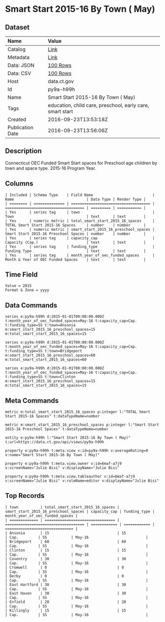 # Smart Start 2015-16 By Town ( May)

## Dataset

| Name | Value |
| :--- | :---- |
| Catalog | [Link](https://catalog.data.gov/dataset/smart-start-2015-16-by-town-may) |
| Metadata | [Link](https://data.ct.gov/api/views/py9a-h99h) |
| Data: JSON | [100 Rows](https://data.ct.gov/api/views/py9a-h99h/rows.json?max_rows=100) |
| Data: CSV | [100 Rows](https://data.ct.gov/api/views/py9a-h99h/rows.csv?max_rows=100) |
| Host | data.ct.gov |
| Id | py9a-h99h |
| Name | Smart Start 2015-16 By Town ( May) |
| Tags | education, child care, preschool, early care, smart start |
| Created | 2016-09-23T13:53:18Z |
| Publication Date | 2016-09-23T13:56:06Z |

## Description

Connecticut OEC Funded Smart Start spaces for Preschool age children by town and space type. 2015-16 Program Year.

## Columns

```ls
| Included | Schema Type    | Field Name                           | Name                                 | Data Type | Render Type |
| ======== | ============== | ==================================== | ==================================== | ========= | =========== |
| Yes      | series tag     | town                                 | Town                                 | text      | text        |
| Yes      | numeric metric | total_smart_start_2015_16_spaces     | TOTAL Smart Start 2015-16 Spaces     | number    | number      |
| Yes      | numeric metric | smart_start_2015_16_preschool_spaces | Smart Start 2015-16 Preschool Spaces | number    | number      |
| Yes      | series tag     | capacity_cap                         | Capacity (Cap.)                      | text      | text        |
| Yes      | series tag     | funding_type                         | Funding Type                         | text      | text        |
| Yes      | series tag     | month_year_of_oec_funded_spaces      | Month & Year of OEC Funded Spaces    | text      | text        |
```

## Time Field

```ls
Value = 2015
Format & Zone = yyyy
```

## Data Commands

```ls
series e:py9a-h99h d:2015-01-01T00:00:00.000Z t:month_year_of_oec_funded_spaces=May-16 t:capacity_cap=Cap. t:funding_type=SS t:town=Ansonia m:smart_start_2015_16_preschool_spaces=15 m:total_smart_start_2015_16_spaces=15

series e:py9a-h99h d:2015-01-01T00:00:00.000Z t:month_year_of_oec_funded_spaces=May-16 t:capacity_cap=Cap. t:funding_type=SS t:town=Bridgeport m:smart_start_2015_16_preschool_spaces=60 m:total_smart_start_2015_16_spaces=60

series e:py9a-h99h d:2015-01-01T00:00:00.000Z t:month_year_of_oec_funded_spaces=May-16 t:capacity_cap=Cap. t:funding_type=SS t:town=Clinton m:smart_start_2015_16_preschool_spaces=15 m:total_smart_start_2015_16_spaces=15
```

## Meta Commands

```ls
metric m:total_smart_start_2015_16_spaces p:integer l:"TOTAL Smart Start 2015-16 Spaces" t:dataTypeName=number

metric m:smart_start_2015_16_preschool_spaces p:integer l:"Smart Start 2015-16 Preschool Spaces" t:dataTypeName=number

entity e:py9a-h99h l:"Smart Start 2015-16 By Town ( May)" t:url=https://data.ct.gov/api/views/py9a-h99h

property e:py9a-h99h t:meta.view v:id=py9a-h99h v:averageRating=0 v:name="Smart Start 2015-16 By Town ( May)"

property e:py9a-h99h t:meta.view.owner v:id=6maf-a7j9 v:screenName="Julie Bisi" v:displayName="Julie Bisi"

property e:py9a-h99h t:meta.view.tableauthor v:id=6maf-a7j9 v:screenName="Julie Bisi" v:roleName=editor v:displayName="Julie Bisi"
```

## Top Records

```ls
| town          | total_smart_start_2015_16_spaces | smart_start_2015_16_preschool_spaces | capacity_cap | funding_type | month_year_of_oec_funded_spaces | 
| ============= | ================================ | ==================================== | ============ | ============ | =============================== | 
| Ansonia       | 15                               | 15                                   | Cap.         | SS           | May-16                          | 
| Bridgeport    | 60                               | 60                                   | Cap.         | SS           | May-16                          | 
| Clinton       | 15                               | 15                                   | Cap.         | SS           | May-16                          | 
| Coventry      | 30                               | 30                                   | Cap.         | SS           | May-16                          | 
| Cromwell      | 0                                | 0                                    | Cap.         | SS           | May-16                          | 
| Derby         | 0                                | 0                                    | Cap.         | SS           | May-16                          | 
| East Hartford | 30                               | 30                                   | Cap.         | SS           | May-16                          | 
| East Haven    | 30                               | 30                                   | Cap.         | SS           | May-16                          | 
| Enfield       | 20                               | 20                                   | Cap.         | SS           | May-16                          | 
| Killingly     | 15                               | 15                                   | Cap.         | SS           | May-16                          | 
```